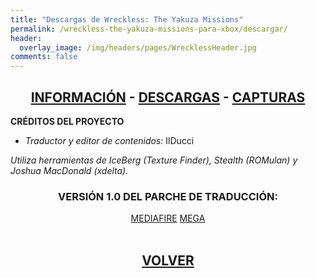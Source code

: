 ```yaml
---
title: "Descargas de Wreckless: The Yakuza Missions"
permalink: /wreckless-the-yakuza-missions-para-xbox/descargar/
header:
  overlay_image: /img/headers/pages/WrecklessHeader.jpg
comments: false
---
```


<h2 style="text-align: center;"><strong><a href="/wreckless-the-yakuza-missions-para-xbox/informacion/">INFORMACIÓN</a> - <a href="/wreckless-the-yakuza-missions-para-xbox/descargar/">DESCARGAS</a> - <a href="/wreckless-the-yakuza-missions-para-xbox/capturas/">CAPTURAS</a></strong></h2>

**CRÉDITOS DEL PROYECTO**
 - *Traductor y editor de contenidos:* IlDucci  
 
*Utiliza herramientas de IceBerg (Texture Finder), Stealth (ROMulan) y Joshua MacDonald (xdelta).*

<h3 style="text-align: center;">VERSIÓN 1.0 DEL PARCHE DE TRADUCCIÓN:</h3>

<center>
<a href="http://www.mediafire.com/download/ym6yrzy5t26gd16/WrecklessXBOXEspanol10.7z" class="btn btn--primary btn--x-large" target="_blank">MEDIAFIRE</a> <a href="https://mega.nz/#!wR8wHIRR!l-86I3hnTuFuvCHKDvmjpd7XIU2NP2IpG3sF4omFEVg" class="btn btn--primary btn--x-large" target="_blank">MEGA</a>
</center><br>


<h2 style="text-align: center;"><a href="/wreckless-the-yakuza-missions-para-xbox/"><strong>VOLVER</strong></a></h2>


